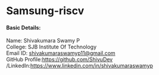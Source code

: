 # Samsung-riscv

#### Basic Details: 
Name: Shivakumara Swamy P\
College: SJB Institute Of Technology\
Email ID: shivakumaraswamyp11@gmail.com\
GitHub Profile:https://github.com/ShivuDev
/LinkedIn:https://www.linkedin.com/in/shivakumaraswamyp
